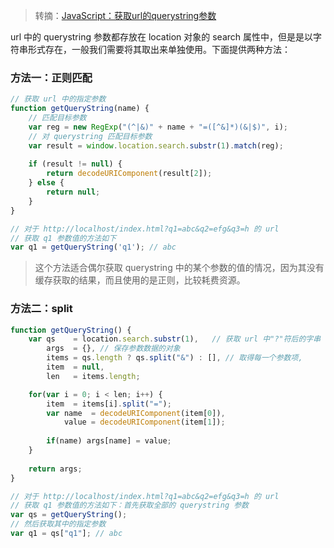 > 转摘：[JavaScript：获取url的querystring参数](http://www.dengzhr.com/frontend/1065)

url 中的 querystring 参数都存放在 location 对象的 search 属性中，但是是以字符串形式存在，一般我们需要将其取出来单独使用。下面提供两种方法：

### 方法一：正则匹配

```javascript
// 获取 url 中的指定参数
function getQueryString(name) {
    // 匹配目标参数
    var reg = new RegExp("(^|&)" + name + "=([^&]*)(&|$)", i);
    // 对 querystring 匹配目标参数
    var result = window.location.search.substr(1).match(reg);
    
    if (result != null) {
        return decodeURIComponent(result[2]);
    } else {
        return null;
    }
}

// 对于 http://localhost/index.html?q1=abc&q2=efg&q3=h 的 url
// 获取 q1 参数值的方法如下
var q1 = getQueryString('q1'); // abc
```

> 这个方法适合偶尔获取 querystring 中的某个参数的值的情况，因为其没有缓存获取的结果，而且使用的是正则，比较耗费资源。

### 方法二：split

```javascript
function getQueryString() {
    var qs    = location.search.substr(1),   // 获取 url 中"?"符后的字串
        args  = {}, // 保存参数数据的对象
        items = qs.length ? qs.split("&") : [], // 取得每一个参数项,
        item  = null,
        len   = items.length;

    for(var i = 0; i < len; i++) {
        item  = items[i].split("=");
        var name  = decodeURIComponent(item[0]),
            value = decodeURIComponent(item[1]);
            
        if(name) args[name] = value;
    }
    
    return args;
}

// 对于 http://localhost/index.html?q1=abc&q2=efg&q3=h 的 url
// 获取 q1 参数值的方法如下：首先获取全部的 querystring 参数
var qs = getQueryString();  
// 然后获取其中的指定参数
var q1 = qs["q1"]; // abc
```



